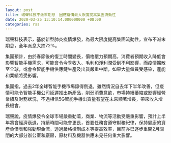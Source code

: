 ```yaml
---
layout: post
title: 瑞聲科技不派末期息　因應疫情最大限度提高集團流動性
date: 2020-03-25 13:10:14.000000000 +08:00
categories: rss
---
```


瑞聲科技表示，基於新型肺炎疫情爆發，為最大限度提高集團流動性，宣布不派末期息，全年派息大跌72%。

集團預計，由於春節後的復工時間變長，價格壓力預期高，消費者預期收入降低會影響智能手機需求，可能會令今季收入、毛利和淨利潤受到不利影響，而疫情擴散至全球，或會令智能手機供應鏈生產及出貨嚴重中斷，如果大量僱員受感染，產能和業績將受影響。

集團指，過去2年全球智能手機市場錄得倒退，雖然情況自去年下半年改善，但疫情可能令智能手機公司延遲推出新產品，削弱消費意欲，市場持續萎縮或影響經營業績及財務狀況，不過相信5G智能手機出貨量有望在未來顯著增長，帶來收入增長機會。

瑞聲說，疫情爆發令全球市場嚴重動蕩，商業、物流等活動受嚴重影響，預計上半年將會經濟衰退，持續時間可能會更長，首要任務會遵守財務紀律，保持健康的資產負債表和強勁現金流，透過嚴格控制成本等提高效率，目前亦已逐步重開2月關閉的大部分辦公室和廠房，原材料及機器供應未見任何重大影響。
